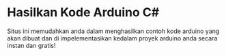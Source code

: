 # Hasilkan Kode Arduino C#
Situs ini memudahkan anda dalam menghasilkan contoh kode arduino yang akan dibuat dan di impelementasikan kedalam proyek arduino anda secara instan dan gratis!
